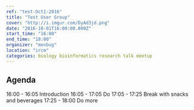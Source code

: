 ```yaml
---
ref: "test-Oct1-2016"
title: "Test User Group"
cover: "http://i.imgur.com/DyAd3jd.png"
date: "2016-10-01T16:00:00.000Z"
start_time: "16:00"
end_time: "18:00"
organizer: "monbug"
location: "ircm"
categories: biology bioinformatics research talk meetup
---
```

## Agenda

16:00 - 16:05 Introduction 
16:05 - 17:05 Do
17:05 - 17:25 Break with snacks and beverages
17:25 - 18:00 Do more

